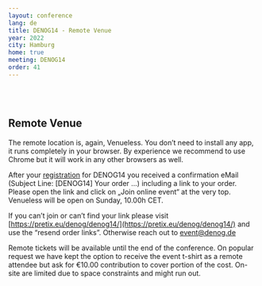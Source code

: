 ```yaml
---
layout: conference
lang: de
title: DENOG14 - Remote Venue
year: 2022
city: Hamburg
home: true
meeting: DENOG14
order: 41
---
```


<br>
<br>

## Remote Venue

The remote location is, again, Venueless. You don’t need to install any app, it runs completely in your browser. By experience we recommend to use Chrome but it will work in any other browsers as well. 

After your <a href="tickets.html">registration</a> for DENOG14 you received a confirmation eMail (Subject Line: [DENOG14] Your order ...) including a link to your order. Please open the link and click on „Join online event“ at the very top. Venueless will be open on Sunday, 10.00h CET. 

If you can’t join or can’t find your link please visit [https://pretix.eu/denog/denog14/](https://pretix.eu/denog/denog14/) and use the “resend order links”. Otherwise reach out to event@denog.de 

Remote tickets will be available until the end of the conference. On popular request we have kept the option to receive the event t-shirt as a remote attendee but ask for €10.00 contribution to cover portion of the cost. On-site are limited due to space constraints and might run out. 

